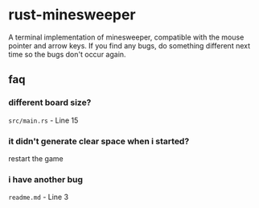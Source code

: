 # rust-minesweeper
A terminal implementation of minesweeper, compatible with the mouse pointer and arrow keys.
If you find any bugs, do something different next time so the bugs don't occur again.

## faq
### different board size?
`src/main.rs` - Line 15
### it didn't generate clear space when i started?
restart the game
### i have another bug
`readme.md` - Line 3
